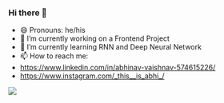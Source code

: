   ### Hi there 👋


- 😄 Pronouns: he/his
- 🔭 I’m currently working on a Frontend Project
- 🌱 I’m currently learning RNN and Deep Neural Network
- 📫 How to reach me:
- https://www.linkedin.com/in/abhinav-vaishnav-574615226/
- https://www.instagram.com/_this__is_abhi_/



![](https://leetcard.jacoblin.cool/001Capt?ext=heatmap)
